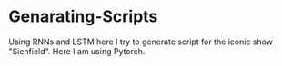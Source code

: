 # Genarating-Scripts
Using RNNs and LSTM here I try to generate script for the iconic show "Sienfield".
Here I am using Pytorch.
